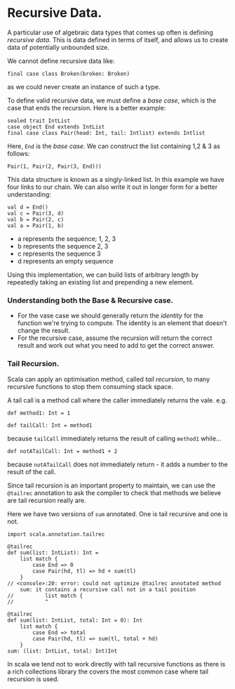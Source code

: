 # Recursive Data.

A particular use of algebraic data types that comes up often is defining *recursive data*. This is data defined in terms of itself, and allows us to create data of potentially unbounded size.

We cannot define recursive data like:
```
final case class Broken(broken: Broken)
```
as we could never create an instance of such a type.

To define valid recursive data, we must define a *base case*, which is the case that ends the recursion. Here is a better example:
```
sealed trait IntList
case object End extends IntList
final case class Pair(head: Int, tail: Intlist) extends Intlist
```
Here, `End` is the *base case*. We can construct the list containing 1,2 & 3 as follows:
```
Pair(1, Pair(2, Pair(3, End)))
```
This data structure is known as a singly-linked list. In this example we have four links to our chain. We can also write it out in longer form for a better understanding:
```
val d = End()
val c = Pair(3, d)
val b = Pair(2, c)
val a = Pair(1, b)
```
* a represents the sequence; 1, 2, 3
* b represents the sequence 2, 3
* c represents the sequence 3
* d represents an empty sequence

Using this implementation, we can build lists of arbitrary length by repeatedly taking an existing list and prepending a new element.

### Understanding both the Base & Recursive case.

* For the vase case we should generally return the *identity* for the function we're trying to compute. The identity is an element that doesn't change the result.
* For the recursive case, assume the recursion will return the correct result and work out what you need to add to get the correct answer.

### Tail Recursion.

Scala can apply an optimisation method, called *tail recursion*, to many recursive functions to stop them consuming stack space.

A tail call is a method call where the caller immediately returns the vale. e.g.
```
def method1: Int = 1

def tailCall: Int = method1
```
because `tailCall` immediately returns the result of calling `method1` while...
```
def notATailCall: Int = method1 + 2
```
because `notATailCall` does not immediately return - it adds a number to the result of the call.

Since tail recursion is an important property to maintain, we can use the `@tailrec` annotation to ask the compiler to check that methods we believe are tail recursion really are.

Here we have two versions of `sum` annotated. One is tail recursive and one is not.
```
import scala.annotation.tailrec
```
```
@tailrec
def sum(list: IntList): Int =
    list match {
        case End => 0
        case Pair(hd, tl) => hd + sum(tl)
    }
// <console>:20: error: could not optimize @tailrec annotated method
    sum: it contains a recursive call not in a tail position
//          list match {
//          ^
```
```
@tailrec
def sum(list: IntList, total: Int = 0): Int
    list match {
        case End => total
        case Pair(hd, tl) => sum(tl, total + hd)
    }
sum: (list: IntList, total: Int)Int
```

In scala we tend not to work directly with tail recursive functions as there is a rich collections library the covers the most common case where tail recursion is used.